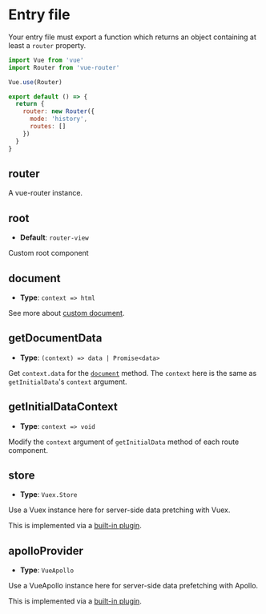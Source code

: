 # Entry file

Your entry file must export a function which returns an object containing at least a `router` property.

```js
import Vue from 'vue'
import Router from 'vue-router'

Vue.use(Router)

export default () => {
  return {
    router: new Router({
      mode: 'history',
      routes: []
    })
  }
}
```

## router

A vue-router instance.

## root

- __Default__: `router-view`

Custom root component

## document

- __Type__: `context => html`

See more about [custom document](./guide/custom-document.md).

## getDocumentData

- __Type__: `(context) => data | Promise<data>`

Get `context.data` for the [`document`](#document) method. The `context` here is the same as `getInitialData`'s `context` argument.

## getInitialDataContext

- __Type__: `context => void`

Modify the `context` argument of `getInitialData` method of each route component.

## store

- __Type__: `Vuex.Store`

Use a Vuex instance here for server-side data pretching with Vuex.

This is implemented via a [built-in plugin](https://github.com/ream/ream/tree/master/lib/plugins/vuex).

## apolloProvider

- __Type__: `VueApollo`

Use a VueApollo instance here for server-side data prefetching with Apollo.

This is implemented via a [built-in plugin](https://github.com/ream/ream/tree/master/lib/plugins/apollo).
